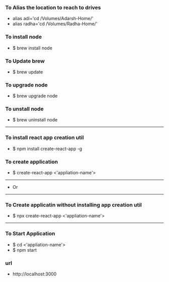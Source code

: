 


### To Alias the location to reach to drives 
* alias adi='cd /Volumes/Adarsh-Home/'
* alias radha='cd /Volumes/Radha-Home/'


### To install node 
* $ brew install node                     

### To Update brew 
* $ brew update

### To upgrade node 
* $ brew upgrade node

### To unstall node
* $ brew uninstall node

----

### To install react app creation util 
* $ npm install create-react-app -g

### To create application 
* $ create-react-app <'appliation-name'>
----

* Or 

----
### To Create applicatin without installing app creation util 
* $ npx create-react-app <'appliation-name'>
---

### To Start Application 
* $ cd <'appliation-name'>
* $ npm start

### url 
* http://localhost:3000




